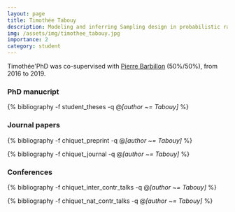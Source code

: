 ```yaml
---
layout: page
title: Timothée Tabouy
description: Modeling and inferring Sampling design in probabilistic random network models (2016-2019)
img: /assets/img/timothee_tabouy.jpg
importance: 2
category: student
---
```


Timothée'PhD was co-supervised with [Pierre
Barbillon](https://www6.inra.fr/mia-paris/Equipes/Membres/Pierre-Barbillon)
(50%/50%), from 2016 to 2019.

### PhD manucript

<div class="publications">

{% bibliography -f student_theses -q @*[author ~= Tabouy]* %}

</div>

### Journal papers

<div class="publications">

{% bibliography -f chiquet_preprint -q @*[author ~= Tabouy]* %}

{% bibliography -f chiquet_journal -q @*[author ~= Tabouy]* %}

</div>


### Conferences

<div class="publications">

{% bibliography -f chiquet_inter_contr_talks -q @*[author ~= Tabouy]* %}

{% bibliography -f chiquet_nat_contr_talks -q @*[author ~= Tabouy]* %}

</div>
